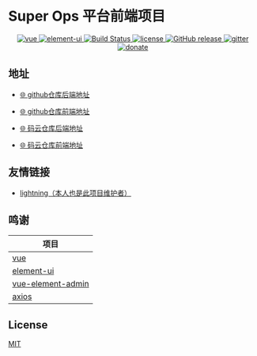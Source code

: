 # Super Ops 平台前端项目

<p align="center">
  <a href="https://github.com/vuejs/vue">
    <img src="https://img.shields.io/badge/vue-2.6.10-brightgreen.svg" alt="vue">
  </a>
  <a href="https://github.com/ElemeFE/element">
    <img src="https://img.shields.io/badge/element--ui-2.7.0-brightgreen.svg" alt="element-ui">
  </a>
  <a href="https://travis-ci.org/PanJiaChen/vue-element-admin" rel="nofollow">
    <img src="https://travis-ci.org/PanJiaChen/vue-element-admin.svg?branch=master" alt="Build Status">
  </a>
  <a href="https://github.com/PanJiaChen/vue-element-admin/blob/master/LICENSE">
    <img src="https://img.shields.io/github/license/mashape/apistatus.svg" alt="license">
  </a>
  <a href="https://github.com/PanJiaChen/vue-element-admin/releases">
    <img src="https://img.shields.io/github/release/PanJiaChen/vue-element-admin.svg" alt="GitHub release">
  </a>
  <a href="https://gitter.im/vue-element-admin/discuss">
    <img src="https://badges.gitter.im/Join%20Chat.svg" alt="gitter">
  </a>
  <a href="https://panjiachen.github.io/vue-element-admin-site/donate">
    <img src="https://img.shields.io/badge/%24-donate-ff69b4.svg" alt="donate">
  </a>
</p>

[comment]: <> (English | [简体中文]&#40;./README.zh-CN.md&#41; | [日本語]&#40;./README.ja.md&#41; | [Spanish]&#40;./README.es.md&#41;)

## 地址
- [ 🌐 github仓库后端地址](https://github.com/yanshicheng/super_ops)
- [ 🌐 github仓库前端地址](https://github.com/yanshicheng/super_ops_web)

- [ 🌐 码云仓库后端地址](https://gitee.com/super-ops/super_ops)
- [ 🌐 码云仓库前端地址](https://gitee.com/super-ops/super_ops_web)

## 友情链接

- [ lightning（本人也是此项目维护者） ](https://github.com/zhengyansheng/lightning-ops)


## 鸣谢

| 项目 |
| -------------------------------------------------- |
| [vue](https://github.com/vuejs/vue) |
| [element-ui](https://github.com/ElemeFE/element) |
| [vue-element-admin](https://panjiachen.github.io/vue-element-admin-site/zh/) |
| [axios](https://github.com/axios/axios) |

## License

[MIT](https://gitee.com/super-ops/super_ops_web/blob/master/LICENSE)

